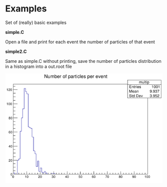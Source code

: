 # Examples

Set of (really) basic examples

**simple.C**

Open a file and print for each event the number of particles of that event

**simple2.C**

Same as simple.C without printing, save the number of particles distribution in a histogram into a out.root file

![](./multip.png)
